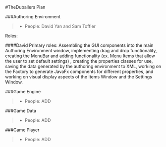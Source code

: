 #TheDuballers Plan 

###Authoring Environment
> - People: David Yan and Sam Toffler

Roles:

####David
Primary roles: Assembling the GUI components into the main Authoring Environment window, implementing drag and drop functionality, creating the MenuBar and adding functionality (ex. Menu Items that allow the user to set default settings) , creating the properties classes for use, saving the data generated by the authoring environment to XML, working on the Factory to generate JavaFx components for different properties, and working on visual display aspects of the Items Window and the Settings Window. 

###Game Engine
> - People: ADD


###Game Data
> - People: ADD


###Game Player
> - People: ADD
